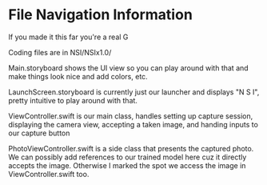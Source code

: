 # File Navigation Information

If you made it this far you're a real G

Coding files are in NSI/NSIx1.0/

Main.storyboard shows the UI view so you can play around with that and make things look nice and add colors, etc.

LaunchScreen.storyboard is currently just our launcher and displays "N S I", pretty intuitive to play around with that.

ViewController.swift is our main class, handles setting up capture session, displaying the camera view, accepting a taken image, and handing inputs to our capture button

PhotoViewController.swift is a side class that presents the captured photo. We can possibly add references to our trained model here cuz it directly accepts the image. Otherwise I marked the spot we access the image in ViewController.swift too.
